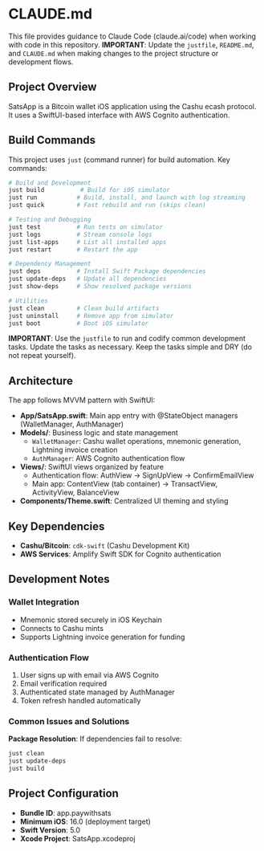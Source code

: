 # CLAUDE.md

This file provides guidance to Claude Code (claude.ai/code) when working with code in this repository. **IMPORTANT**: Update the `justfile`, `README.md`, and `CLAUDE.md` when making changes to the project structure or development flows.

## Project Overview

SatsApp is a Bitcoin wallet iOS application using the Cashu ecash protocol. It uses a SwiftUI-based interface with AWS Cognito authentication.

## Build Commands

This project uses `just` (command runner) for build automation. Key commands:

```bash
# Build and Development
just build          # Build for iOS simulator
just run           # Build, install, and launch with log streaming
just quick         # Fast rebuild and run (skips clean)

# Testing and Debugging
just test          # Run tests on simulator
just logs          # Stream console logs
just list-apps     # List all installed apps
just restart       # Restart the app

# Dependency Management
just deps          # Install Swift Package dependencies
just update-deps   # Update all dependencies
just show-deps     # Show resolved package versions

# Utilities
just clean         # Clean build artifacts
just uninstall     # Remove app from simulator
just boot          # Boot iOS simulator
```

**IMPORTANT**: Use the `justfile` to run and codify common development tasks. Update the tasks as necessary. Keep the tasks simple and DRY (do not repeat yourself).

## Architecture

The app follows MVVM pattern with SwiftUI:

- **App/SatsApp.swift**: Main app entry with @StateObject managers (WalletManager, AuthManager)
- **Models/**: Business logic and state management
  - `WalletManager`: Cashu wallet operations, mnemonic generation, Lightning invoice creation
  - `AuthManager`: AWS Cognito authentication flow
- **Views/**: SwiftUI views organized by feature
  - Authentication flow: AuthView → SignUpView → ConfirmEmailView
  - Main app: ContentView (tab container) → TransactView, ActivityView, BalanceView
- **Components/Theme.swift**: Centralized UI theming and styling

## Key Dependencies

- **Cashu/Bitcoin**: `cdk-swift` (Cashu Development Kit)
- **AWS Services**: Amplify Swift SDK for Cognito authentication

## Development Notes

### Wallet Integration
- Mnemonic stored securely in iOS Keychain
- Connects to Cashu mints
- Supports Lightning invoice generation for funding

### Authentication Flow
1. User signs up with email via AWS Cognito
2. Email verification required
3. Authenticated state managed by AuthManager
4. Token refresh handled automatically

### Common Issues and Solutions

**Package Resolution**: If dependencies fail to resolve:
```bash
just clean
just update-deps
just build
```

## Project Configuration

- **Bundle ID**: app.paywithsats
- **Minimum iOS**: 16.0 (deployment target)
- **Swift Version**: 5.0
- **Xcode Project**: SatsApp.xcodeproj

